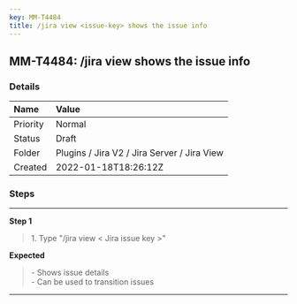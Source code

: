 ```yaml
---
key: MM-T4484
title: /jira view <issue-key> shows the issue info
---
```


## MM-T4484: /jira view <issue-key> shows the issue info

### Details

| Name     | Value                                       |
| :------- | :------------------------------------------ |
| Priority | Normal                                      |
| Status   | Draft                                       |
| Folder   | Plugins / Jira V2 / Jira Server / Jira View |
| Created  | 2022-01-18T18:26:12Z                        |

### Steps

<hr/>

**Step 1**

> <article>1. Type &quot;/jira view &lt; Jira issue key &gt;&quot;</article>

**Expected**

> <article>- Shows issue details<br />- Can be used to transition issues</article>

<hr/>
